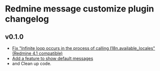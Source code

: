 # Redmine message customize plugin changelog

## v0.1.0

* [Fix "Infinite loop occurs in the process of calling I18n.available_locales"(Redmine 4.1 compatible)](https://github.com/ishikawa999/redmine_message_customize/issues/12)
* [Add a feature to show default messages](https://github.com/ishikawa999/redmine_message_customize/issues/6)
* and Clean up code.
